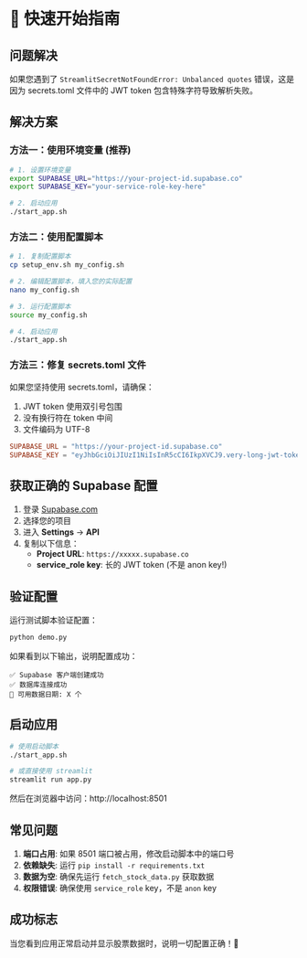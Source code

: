 # 🚀 快速开始指南

## 问题解决

如果您遇到了 `StreamlitSecretNotFoundError: Unbalanced quotes` 错误，这是因为 secrets.toml 文件中的 JWT token 包含特殊字符导致解析失败。

## 解决方案

### 方法一：使用环境变量 (推荐)

```bash
# 1. 设置环境变量
export SUPABASE_URL="https://your-project-id.supabase.co"
export SUPABASE_KEY="your-service-role-key-here"

# 2. 启动应用
./start_app.sh
```

### 方法二：使用配置脚本

```bash
# 1. 复制配置脚本
cp setup_env.sh my_config.sh

# 2. 编辑配置脚本，填入您的实际配置
nano my_config.sh

# 3. 运行配置脚本
source my_config.sh

# 4. 启动应用
./start_app.sh
```

### 方法三：修复 secrets.toml 文件

如果您坚持使用 secrets.toml，请确保：

1. JWT token 使用双引号包围
2. 没有换行符在 token 中间
3. 文件编码为 UTF-8

```toml
SUPABASE_URL = "https://your-project-id.supabase.co"
SUPABASE_KEY = "eyJhbGciOiJIUzI1NiIsInR5cCI6IkpXVCJ9.very-long-jwt-token-here"
```

## 获取正确的 Supabase 配置

1. 登录 [Supabase.com](https://supabase.com)
2. 选择您的项目
3. 进入 **Settings** → **API**
4. 复制以下信息：
   - **Project URL**: `https://xxxxx.supabase.co`
   - **service_role key**: 长的 JWT token (不是 anon key!)

## 验证配置

运行测试脚本验证配置：

```bash
python demo.py
```

如果看到以下输出，说明配置成功：
```
✅ Supabase 客户端创建成功
✅ 数据库连接成功
📅 可用数据日期: X 个
```

## 启动应用

```bash
# 使用启动脚本
./start_app.sh

# 或直接使用 streamlit
streamlit run app.py
```

然后在浏览器中访问：http://localhost:8501

## 常见问题

1. **端口占用**: 如果 8501 端口被占用，修改启动脚本中的端口号
2. **依赖缺失**: 运行 `pip install -r requirements.txt`
3. **数据为空**: 确保先运行 `fetch_stock_data.py` 获取数据
4. **权限错误**: 确保使用 `service_role` key，不是 `anon` key

## 成功标志

当您看到应用正常启动并显示股票数据时，说明一切配置正确！🎉